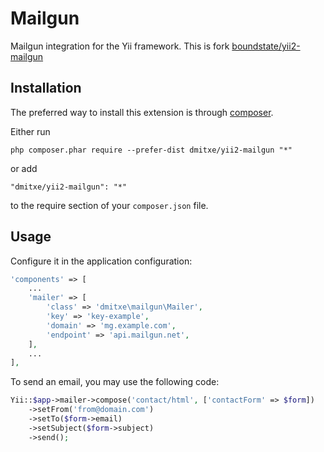 # Mailgun

Mailgun integration for the Yii framework. This is fork [boundstate/yii2-mailgun](https://github.com/boundstate/yii2-mailgun)

## Installation

The preferred way to install this extension is through [composer](http://getcomposer.org/download/).

Either run

```
php composer.phar require --prefer-dist dmitxe/yii2-mailgun "*"
```

or add

```
"dmitxe/yii2-mailgun": "*"
```

to the require section of your `composer.json` file.

## Usage

Configure it in the application configuration:

```php
'components' => [
    ...
    'mailer' => [
        'class' => 'dmitxe\mailgun\Mailer',
        'key' => 'key-example',
        'domain' => 'mg.example.com',
        'endpoint' => 'api.mailgun.net',
    ],
    ...
],
```

To send an email, you may use the following code:

```php
Yii::$app->mailer->compose('contact/html', ['contactForm' => $form])
    ->setFrom('from@domain.com')
    ->setTo($form->email)
    ->setSubject($form->subject)
    ->send();
```